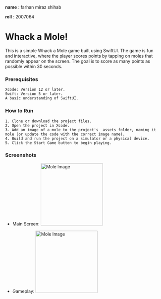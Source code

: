 **name** : farhan miraz shihab

**roll** : 2007064



# Whack a Mole!


This is a simple Whack a Mole game built using SwiftUI. The game is fun and interactive, where the player scores points by tapping on moles that randomly appear on the screen. The goal is to score as many points as possible within 30 seconds.


### Prerequisites

    Xcode: Version 12 or later.
    Swift: Version 5 or later.
    A basic understanding of SwiftUI.



### How to Run



    1. Clone or download the project files.
    2. Open the project in Xcode.
    3. Add an image of a mole to the project's  assets folder, naming it mole (or update the code with the correct image name).
    4. Build and run the project on a simulator or a physical device.
    5. Click the Start Game button to begin playing.

### Screenshots

- Main Screen:
  <img src="(https://github.com/user-attachments/assets/726baceb-9bc7-40d7-b1a8-a639c7ee3c34)" alt="Mole Image" width="200">


- Gameplay:
   <img src="(https://github.com/user-attachments/assets/1da00b68-136b-4b3e-b813-9b1b774a50b0)" alt="Mole Image" width="200">

  
